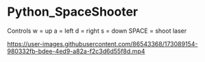 # Python_SpaceShooter
Controls
w = up 
a = left 
d = right 
s = down 
SPACE = shoot laser 

https://user-images.githubusercontent.com/86543368/173089154-980332fb-bdee-4ed9-a82a-f2c3d6d55f8d.mp4

